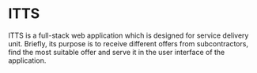 # ITTS

ITTS is a full-stack web application which is designed for service delivery unit. Briefly, its purpose is to receive different offers from subcontractors, find the most suitable offer and serve it in the user interface of the application.
